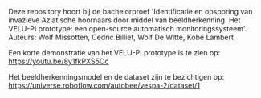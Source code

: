 Deze repository hoort bij de bachelorproef 'Identificatie en opsporing van invazieve Aziatische hoornaars door middel van beeldherkenning. Het VELU-PI prototype: een open-source automatisch monitoringssysteem'. Auteurs: Wolf Missotten, Cedric Billiet, Wolf De Witte, Kobe Lambert


Een korte demonstratie van het VELU-PI prototype is te zien op: https://youtu.be/8y1fkPXS5Oc

Het beeldherkenningsmodel en de dataset zijn te bezichtigen op: https://universe.roboflow.com/autobee/vespa-2/dataset/1
